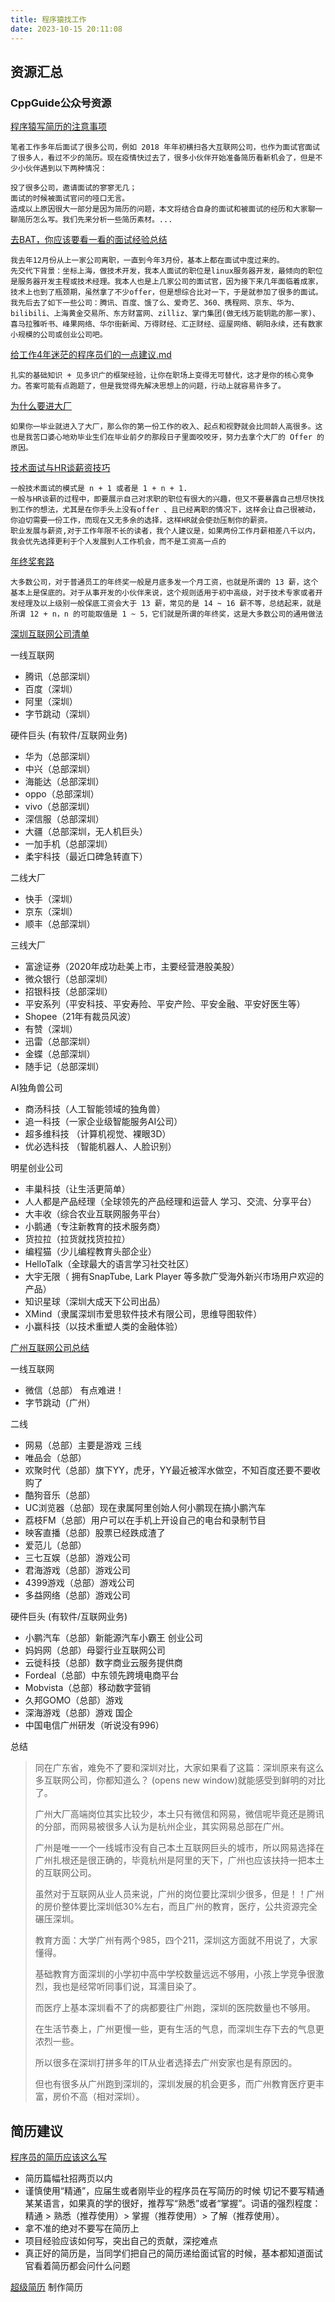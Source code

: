 ```yaml
---
title: 程序猿找工作
date: 2023-10-15 20:11:08
---
```


## 资源汇总

### CppGuide公众号资源
[程序猿写简历的注意事项](https://github.com/balloonwj/CppGuide/blob/master/articles/程序员的简历/程序员如何写简历.md)
```
笔者工作多年后面试了很多公司，例如 2018 年年初横扫各大互联网公司，也作为面试官面试了很多人，看过不少的简历。现在疫情快过去了，很多小伙伴开始准备简历看新机会了，但是不少小伙伴遇到以下两种情况：

投了很多公司，邀请面试的寥寥无几；
面试的时候被面试官问的哑口无言。
造成以上原因很大一部分是因为简历的问题，本文将结合自身的面试和被面试的经历和大家聊一聊简历怎么写。我们先来分析一些简历素材。...
```

[去BAT，你应该要看一看的面试经验总结](https://mp.weixin.qq.com/s?__biz=Mzk0MjUwNDE2OA==&mid=2247496508&idx=1&sn=829a277bfedbda00884c882cb49d2407&source=41#wechat_redirect)
```
我去年12月份从上一家公司离职，一直到今年3月份，基本上都在面试中度过来的。
先交代下背景：坐标上海，做技术开发，我本人面试的职位是linux服务器开发，最倾向的职位是服务器开发主程或技术经理。我本人也是上几家公司的面试官，因为接下来几年面临着成家，技术上也到了瓶颈期，虽然拿了不少offer，但是想综合比对一下，于是就参加了很多的面试。我先后去了如下一些公司：腾讯、百度、饿了么、爱奇艺、360、携程网、京东、华为、bilibili、上海黄金交易所、东方财富网、zilliz、掌门集团(做无线万能钥匙的那一家)、喜马拉雅听书、峰果网络、华尔街新闻、万得财经、汇正财经、逗屋网络、朝阳永续，还有数家小规模的公司或创业公司吧。
```
[给工作4年迷茫的程序员们的一点建议.md](https://github.com/balloonwj/CppGuide/blob/master/articles/职业规划/给工作4年迷茫的程序员们的一点建议.md)
```
扎实的基础知识 + 见多识广的框架经验，让你在职场上变得无可替代，这才是你的核心竞争力。答案可能有点跑题了，但是我觉得先解决思想上的问题，行动上就容易许多了。
```
[为什么要进大厂](https://mp.weixin.qq.com/s?__biz=Mzk0MjUwNDE2OA==&mid=2247496689&idx=1&sn=f4e1c99b33e2e61f6bd9ba7b9bb585a7&source=41#wechat_redirect)
```
如果你一毕业就进入了大厂，那么你的第一份工作的收入、起点和视野就会比同龄人高很多。这也是我苦口婆心地劝毕业生们在毕业前夕的那段日子里面咬咬牙，努力去拿个大厂的 Offer 的原因。
```
[技术面试与HR谈薪资技巧](https://github.com/balloonwj/CppGuide/blob/master/articles/程序员的薪资与年终奖那些事儿/技术面试与HR谈薪资技巧.md#技术面试与hr谈薪资技巧)
```
一般技术面试的模式是 n + 1 或者是 1 + n + 1.
一般与HR谈薪的过程中，即要展示自己对求职的职位有很大的兴趣，但又不要暴露自己想尽快找到工作的想法，尤其是在你手头上没有offer 、且已经离职的情况下，这样会让自己很被动，你迫切需要一份工作，而现在又无多余的选择，这样HR就会使劲压制你的薪资。
职业发展与薪资,对于工作年限不长的读者，我个人建议是，如果两份工作月薪相差八千以内，我会优先选择更利于个人发展到人工作机会，而不是工资高一点的
```
[年终奖套路](https://github.com/balloonwj/CppGuide/blob/master/articles/程序员的薪资与年终奖那些事儿/谈一谈年终奖.md)
```
大多数公司，对于普通员工的年终奖一般是月底多发一个月工资，也就是所谓的 13 薪，这个基本上是保底的。对于从事开发的小伙伴来说，这个规则适用于初中高级，对于技术专家或者开发经理及以上级别一般保底工资会大于 13 薪，常见的是 14 ~ 16 薪不等，总结起来，就是所谓 12 + n，n 的可能取值是 1 ~ 5，它们就是所谓的年终奖，这是大多数公司的通用做法
```

[深圳互联网公司清单](https://programmercarl.com/前序/深圳互联网公司总结.html#一线互联网)

一线互联网
- 腾讯（总部深圳）
- 百度（深圳）
- 阿里（深圳）
- 字节跳动（深圳）

硬件巨头 (有软件/互联网业务)
- 华为（总部深圳）
- 中兴（总部深圳）
- 海能达（总部深圳）
- oppo（总部深圳）
- vivo（总部深圳）
- 深信服（总部深圳）
- 大疆（总部深圳，无人机巨头）
- 一加手机（总部深圳）
- 柔宇科技（最近口碑急转直下）

二线大厂
- 快手（深圳）
- 京东（深圳）
- 顺丰（总部深圳）

三线大厂
- 富途证券（2020年成功赴美上市，主要经营港股美股）
- 微众银行（总部深圳）
- 招银科技（总部深圳）
- 平安系列（平安科技、平安寿险、平安产险、平安金融、平安好医生等）
- Shopee（21年有裁员风波）
- 有赞（深圳）
- 迅雷（总部深圳）
- 金蝶（总部深圳）
- 随手记（总部深圳）

AI独角兽公司
- 商汤科技（人工智能领域的独角兽）
- 追一科技（一家企业级智能服务AI公司）
- 超多维科技 （计算机视觉、裸眼3D）
- 优必选科技 （智能机器人、人脸识别）

明星创业公司
- 丰巢科技（让生活更简单）
- 人人都是产品经理（全球领先的产品经理和运营人 学习、交流、分享平台）
- 大丰收（综合农业互联网服务平台）
- 小鹅通（专注新教育的技术服务商）
- 货拉拉（拉货就找货拉拉）
- 编程猫（少儿编程教育头部企业）
- HelloTalk（全球最大的语言学习社交社区）
- 大宇无限（ 拥有SnapTube, Lark Player 等多款广受海外新兴市场用户欢迎的产品）
- 知识星球（深圳大成天下公司出品）
- XMind（隶属深圳市爱思软件技术有限公司，思维导图软件）
- 小赢科技（以技术重塑人类的金融体验）

[广州互联网公司总结](https://programmercarl.com/前序/广州互联网公司总结.html#一线互联网)

一线互联网
- 微信（总部） 有点难进！
- 字节跳动（广州）

二线
- 网易（总部）主要是游戏
三线
- 唯品会（总部）
- 欢聚时代（总部）旗下YY，虎牙，YY最近被浑水做空，不知百度还要不要收购了
- 酷狗音乐（总部）
- UC浏览器（总部）现在隶属阿里创始人何小鹏现在搞小鹏汽车
- 荔枝FM（总部）用户可以在手机上开设自己的电台和录制节目
- 映客直播（总部）股票已经跌成渣了
- 爱范儿（总部）
- 三七互娱（总部）游戏公司
- 君海游戏（总部）游戏公司
- 4399游戏（总部）游戏公司
- 多益网络（总部）游戏公司

硬件巨头 (有软件/互联网业务)
- 小鹏汽车（总部）新能源汽车小霸王
创业公司
- 妈妈网（总部）母婴行业互联网公司
- 云徙科技（总部）数字商业云服务提供商
- Fordeal（总部）中东领先跨境电商平台
- Mobvista（总部）移动数字营销
- 久邦GOMO（总部）游戏
- 深海游戏（总部）游戏
国企
- 中国电信广州研发（听说没有996）

总结

> 同在广东省，难免不了要和深圳对比，大家如果看了这篇：深圳原来有这么多互联网公司，你都知道么？ (opens new window)就能感受到鲜明的对比了。
> 
> 广州大厂高端岗位其实比较少，本土只有微信和网易，微信呢毕竟还是腾讯的分部，而网易被很多人认为是杭州企业，其实网易总部在广州。
> 
> 广州是唯一一个一线城市没有自己本土互联网巨头的城市，所以网易选择在广州扎根还是很正确的，毕竟杭州是阿里的天下，广州也应该扶持一把本土的互联网公司。
>
> 虽然对于互联网从业人员来说，广州的岗位要比深圳少很多，但是！！广州的房价整体要比深圳低30%左右，而且广州的教育，医疗，公共资源完全碾压深圳。
>
> 教育方面：大学广州有两个985，四个211，深圳这方面就不用说了，大家懂得。
>
> 基础教育方面深圳的小学初中高中学校数量远远不够用，小孩上学竞争很激烈，我也是经常听同事们说，耳濡目染了。
>
> 而医疗上基本深圳看不了的病都要往广州跑，深圳的医院数量也不够用。
>
> 在生活节奏上，广州更慢一些，更有生活的气息，而深圳生存下去的气息更浓烈一些。
>
> 所以很多在深圳打拼多年的IT从业者选择去广州安家也是有原因的。
>
> 但也有很多从广州跑到深圳的，深圳发展的机会更多，而广州教育医疗更丰富，房价不高（相对深圳）。

## 简历建议
[程序员的简历应该这么写](https://programmercarl.com/前序/程序员简历.html)

- 简历篇幅社招两页以内
- 谨慎使用“精通”，应届生或者刚毕业的程序员在写简历的时候 切记不要写精通某某语言，如果真的学的很好，推荐写“熟悉”或者“掌握”。词语的强烈程度：精通 > 熟悉（推荐使用）> 掌握（推荐使用）> 了解（推荐使用）。
- 拿不准的绝对不要写在简历上
- 项目经验应该如何写，突出自己的贡献，深挖难点
- 真正好的简历是，当同学们把自己的简历递给面试官的时候，基本都知道面试官看着简历都会问什么问题

[超级简历](https://www.wondercv.com/cvs)
制作简历


